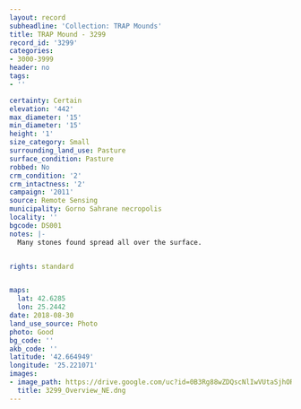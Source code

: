 ```yaml
---
layout: record
subheadline: 'Collection: TRAP Mounds'
title: TRAP Mound - 3299
record_id: '3299'
categories:
- 3000-3999
header: no
tags:
- ''

certainty: Certain
elevation: '442'
max_diameter: '15'
min_diameter: '15'
height: '1'
size_category: Small
surrounding_land_use: Pasture
surface_condition: Pasture
robbed: No
crm_condition: '2'
crm_intactness: '2'
campaign: '2011'
source: Remote Sensing
municipality: Gorno Sahrane necropolis
locality: ''
bgcode: DS001
notes: |-
  Many stones found spread all over the surface.


rights: standard


maps:
  lat: 42.6285
  lon: 25.2442
date: 2018-08-30
land_use_source: Photo
photo: Good
bg_code: ''
akb_code: ''
latitude: '42.664949'
longitude: '25.221071'
images:
- image_path: https://drive.google.com/uc?id=0B3Rg88wZDQscNlIwVUtaSjhOR0k
  title: 3299_Overview_NE.dng
---
```

